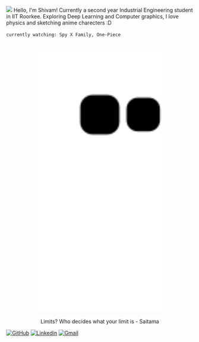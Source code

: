 <!-- ![hmmm](https://github.com/xtanion/xtanion/blob/output/github-contribution-grid-snake.svg) -->
<img src="https://c.tenor.com/UTxKJNlZilwAAAAi/luffy-monkey-d-luffy.gif" width="60">
Hello, I'm Shivam! Currently a second year Industrial Engineering student in IIT Roorkee. Exploring Deep Learning and Computer graphics, I love physics and sketching anime charecters :D 

`currently watching: Spy X Family,
                     One-Piece`

<br/>
<div align="center">
  <a href="https://youtu.be/GU_RiAHR9aY">
   <img src="https://github.com/xtanion/xtanion/blob/output/github-contribution-grid-snake.svg" height="70%" width="70%">
  </a>
</div>
<p align="center">Limits? Who decides what your limit is - Saitama </p>

[![GitHub](https://img.shields.io/github/followers/xtanion?label=xtanion&style=social)](https://github.com/xtanion)
[![Linkedin](https://img.shields.io/badge/%20-LinkedIn-blue?style=flat&logo=linkedin)](https://www.linkedin.com/in/xtanion/)
[![Gmail](https://img.shields.io/badge/%20-Gmail-orange?style=flat&logo=gmail)](mailto:anandshivam54321@gmail.com)

